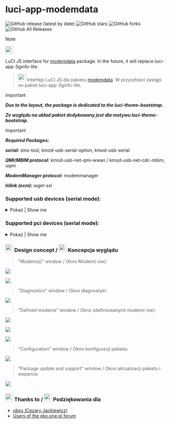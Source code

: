 # luci-app-modemdata
![GitHub release (latest by date)](https://img.shields.io/github/v/release/4IceG/luci-app-modemdata?style=flat-square)
![GitHub stars](https://img.shields.io/github/stars/4IceG/luci-app-modemdata?style=flat-square)
![GitHub forks](https://img.shields.io/github/forks/4IceG/luci-app-modemdata?style=flat-square)
![GitHub All Releases](https://img.shields.io/github/downloads/4IceG/luci-app-modemdata/total)

> [!NOTE]
> <img src="https://raw.githubusercontent.com/4IceG/Personal_data/master/dooffy_design_icons_EU_flags_United_Kingdom.png" height="24"> 
LuCI JS interface for [modemdata](https://github.com/obsy/modemdata) package. In the future, it will replace luci-app-3ginfo-lite.
>
> <img src="https://raw.githubusercontent.com/4IceG/Personal_data/master/dooffy_design_icons_EU_flags_Poland.png" height="24"> Interfejs LuCI JS dla pakietu [modemdata](https://github.com/obsy/modemdata). W przyszłości zastąpi on pakiet luci-app-3ginfo-lite.

> [!IMPORTANT]
> ***Due to the layout, the package is dedicated to the luci-theme-bootstrap.***
> 
> ***Ze względu na układ pakiet dedykowany jest dla motywu luci-theme-bootstrap.***

> [!IMPORTANT]
> ***Required Packages:***
> 
> ***serial:***
> sms-tool, kmod-usb-serial-option, kmod-usb-serial
> 
> ***QMI/MBIM protocol:***
> kmod-usb-net-qmi-wwan / kmod-usb-net-cdc-mbim, uqmi
>
> ***ModemManager protocol:***
> modemmanager
>
> ***hilink (ecm):***
> wget-ssl

### Supported usb devices (serial mode):

<details>
   <summary>Pokaż | Show me</summary>

``` bash
03f0581d
# Huawei E3272/E3276
# Huawei ME906s-158
# HP lt4112 Gobi 4G Module (Huawei ME906E)
# HP lt4132 LTE/HSPA+ 4G Module (Huawei ME906s)

03f0a31d
# Huawei E3272/E3276
# Huawei ME906s-158
# HP lt4112 Gobi 4G Module (Huawei ME906E)
# HP lt4132 LTE/HSPA+ 4G Module (Huawei ME906s)

05c69026
# ASKEY WWHC050

05c69215
# Quectel EC20
# Quectel EC25

05c69625
# Yuge CLM920 NC_5

05c6f601
# MEIG SLM750-V

0e8d7126
# Fibocom FM350-GL

0e8d7127
# Fibocom FM350-GL

119968a2
# Sierra Wireless MC7710

11999071
# DW5809e Dell Wireless 5809e Gobi 4G LTE Mobile Broadband Card (EM7305)
# DW5811e Snapdragon X7 LTE (EM7455B)
# Sierra Wireless EM7455

11999091
# Sierra Wireless EM7565 (generic)

119990d3
# Sierra Wireless EM9190

12d11506
# Huawei E3272/E3276
# Huawei ME906s-158
# HP lt4112 Gobi 4G Module (Huawei ME906E)
# HP lt4132 LTE/HSPA+ 4G Module (Huawei ME906s)

12d1155e
# Huawei E3272/E3276
# Huawei ME906s-158
# HP lt4112 Gobi 4G Module (Huawei ME906E)
# HP lt4132 LTE/HSPA+ 4G Module (Huawei ME906s)

12d1156c
# Huawei E3272/E3276
# Huawei ME906s-158
# HP lt4112 Gobi 4G Module (Huawei ME906E)
# HP lt4132 LTE/HSPA+ 4G Module (Huawei ME906s)

12d115c1
# Huawei E3272/E3276
# Huawei ME906s-158
# HP lt4112 Gobi 4G Module (Huawei ME906E)
# HP lt4132 LTE/HSPA+ 4G Module (Huawei ME906s)

1435d181
# WNC D18QC
# WNC D19QA

1435d191
# WNC D18QC
# WNC D19QA

16907588
# ASKEY WWHC050

19d20167
# ZTE MF821

19d20189
# ZTE MF28D
# ZTE MF290

19d21275
# ZTE P685M
# ZTE ZM8630A

19d21432
# ZTE MF286
# ZTE MF286A

19d21485
# ZTE MF286D
# ZTE MF289F

19d21489
# ZTE MF286R

1bc71040
# Telit LM940

1bc71201
# Telit LE910-EUG

1e0e9000
# SIMCOM SIM7906
# SIMCOM SIM8200EA-M2

1e0e9001
# SIMCOM SIM7906
# SIMCOM SIM8200EA-M2

1e0e9003
# SIMCOM SIM7906
# SIMCOM SIM8200EA-M2

1e2d00b3
# Cinterion MV31-W
# Thales MV31-W
# T99W175

1e2d00b7
# Cinterion MV31-W
# Thales MV31-W
# T99W175

20202033
# BroadMobi BM806U

2c7c0125
# Quectel EC20
# Quectel EC25

2c7c0306
# Quectel EP06
# Quectel EG06
# Quectel EM06

2c7c030b
# Quectel EP06
# Quectel EG06
# Quectel EM06

2c7c0512
# Quectel EG18-EA
# Quectel EM12-G
# Quectel EM160R-GL

2c7c0620
# Quectel EG18-EA
# Quectel EM12-G
# Quectel EM160R-GL

2c7c0800
# Quectel RG500Q-EA
# Quectel RG502Q-EA
# Quectel RM500U-CNV
# Quectel RM520N-GL

2c7c0801
# Quectel RG500Q-EA
# Quectel RG502Q-EA
# Quectel RM500U-CNV
# Quectel RM520N-GL

2c7c0900
# Quectel RG500Q-EA
# Quectel RG502Q-EA
# Quectel RM500U-CNV
# Quectel RM520N-GL

2c7c6026
# Quectel EC200T-EU

2cb70007
# Fibocom L850

2cb70104
# Fibocom FM150

2cb70104
# Fibocom FM190

2cd20001
# Mikrotik R11e-LTE
# COPS

2cd20004
# Mikrotik R11e-LTE6

413c81b1
# DW5809e Dell Wireless 5809e Gobi 4G LTE Mobile Broadband Card (EM7305)
# DW5811e Snapdragon X7 LTE (EM7455B)
# Sierra Wireless EM7455

413c81b6
# DW5809e Dell Wireless 5809e Gobi 4G LTE Mobile Broadband Card (EM7305)
# DW5811e Snapdragon X7 LTE (EM7455B)
# Sierra Wireless EM7455

413c81d7
# DW5821e Snapdragon X20 LTE

8087095a
# Fibocom L860
```
</details>

### Supported pci devices (serial mode):


<details>
   <summary>Pokaż | Show me</summary>

``` bash
105be0b0
# Dell DW5930e
# Foxconn T99W175

17cb0308
# Quectel RG500Q-EA
# Quectel RG502Q-EA
# Quectel RM500U-CNV
# Quectel RM520N-GL
# Quectel RM520N-GLAP

17cb5201
# Quectel RG500Q-EA
# Quectel RG502Q-EA
# Quectel RM500U-CNV
# Quectel RM520N-GL

1eac1004
# Quectel RM520N-GLAP
```
</details>


### <img src="https://raw.githubusercontent.com/4IceG/Personal_data/master/dooffy_design_icons_EU_flags_United_Kingdom.png" height="24"> Design concept / <img src="https://raw.githubusercontent.com/4IceG/Personal_data/master/dooffy_design_icons_EU_flags_Poland.png" height="24"> Koncepcja wyglądu

> "Modem(s)" window / Okno Modem(-ów):

![](https://github.com/4IceG/Personal_data/blob/master/zrzuty/modemdata/md1b.png?raw=true)

![](https://github.com/4IceG/Personal_data/blob/master/zrzuty/modemdata/md1bb.png?raw=true)

> "Diagnostics" window / Okno diagnostyki:

![](https://github.com/4IceG/Personal_data/blob/master/zrzuty/modemdata/mdd1.png?raw=true)

> "Defined modems" window / Okno zdefiniowanych modem(-ów):

![](https://github.com/4IceG/Personal_data/blob/master/zrzuty/modemdata/md3b.png?raw=true)

![](https://github.com/4IceG/Personal_data/blob/master/zrzuty/modemdata/md3c.png?raw=true)

![](https://github.com/4IceG/Personal_data/blob/master/zrzuty/modemdata/md3d.png?raw=true)

> "Configuration" window / Okno konfiguracji pakietu:

![](https://github.com/4IceG/Personal_data/blob/master/zrzuty/modemdata/md4b.png?raw=true)

> "Package update and support" window / Okno aktualizacji pakietu i wsparcia:

![](https://github.com/4IceG/Personal_data/blob/master/zrzuty/modemdata/md5b.png?raw=true)

### <img src="https://raw.githubusercontent.com/4IceG/Personal_data/master/dooffy_design_icons_EU_flags_United_Kingdom.png" height="24"> Thanks to / <img src="https://raw.githubusercontent.com/4IceG/Personal_data/master/dooffy_design_icons_EU_flags_Poland.png" height="24"> Podziękowania dla
- [obsy (Cezary Jackiewicz)](https://github.com/obsy)
- [Users of the eko.one.pl forum](https://eko.one.pl/forum/viewtopic.php?id=20096)
